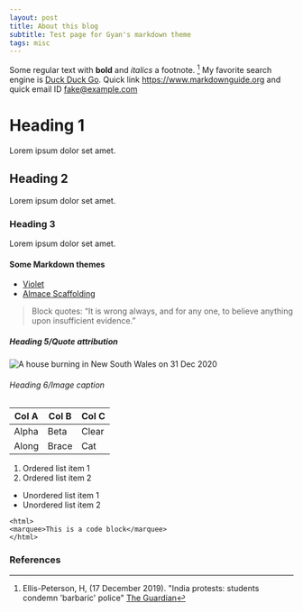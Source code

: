 ```yaml
---
layout: post
title: About this blog
subtitle: Test page for Gyan's markdown theme
tags: misc
---
```


Some regular text with **bold** and *italics* a footnote. [^1] My favorite search engine is [Duck Duck Go](https://duckduckgo.com). Quick link <https://www.markdownguide.org> and quick email ID <fake@example.com>

# Heading 1
Lorem ipsum dolor set amet.

## Heading 2
Lorem ipsum dolor set amet.

### Heading 3
Lorem ipsum dolor set amet.

#### Some Markdown themes

- [Violet](http://koppl.in/violet/)
- [Almace Scaffolding](https://sparanoid.com/lab/amsf/)

> Block quotes: “It is wrong always, and for any one, to believe anything upon insufficient evidence.”
##### Heading 5/Quote attribution

![A house burning in New South Wales on 31 Dec 2020](https://gyanl.com/assets/plutonium.png)
###### Heading 6/Image caption

| Col A | Col B | Col C |
|-------|-------|-------|
| Alpha | Beta  | Clear |
| Along | Brace | Cat   |

1. Ordered list item 1
2. Ordered list item 2

- Unordered list item 1
- Unordered list item 2

```
<html>
<marquee>This is a code block</marquee>
</html>
```



### References
[^1]: Ellis-Peterson, H, (17 December 2019). "India protests: students condemn 'barbaric' police" [The Guardian](https://www.theguardian.com/world/2019/dec/17/india-protests-students-condemn-barbaric-police)